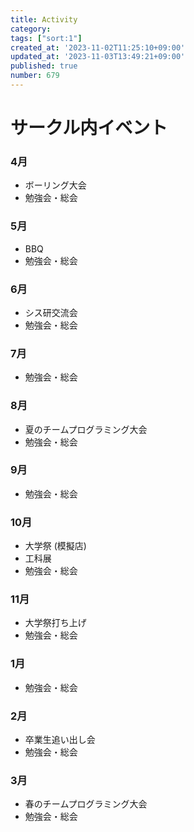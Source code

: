 ```yaml
---
title: Activity
category:
tags: ["sort:1"]
created_at: '2023-11-02T11:25:10+09:00'
updated_at: '2023-11-03T13:49:21+09:00'
published: true
number: 679
---
```


# サークル内イベント
### 4月
- ボーリング大会
- 勉強会・総会
### 5月
- BBQ
- 勉強会・総会
### 6月
- シス研交流会
- 勉強会・総会
### 7月
- 勉強会・総会
### 8月
- 夏のチームプログラミング大会
- 勉強会・総会
### 9月
- 勉強会・総会
### 10月
- 大学祭 (模擬店)
- 工科展
- 勉強会・総会
### 11月
- 大学祭打ち上げ
- 勉強会・総会
### 1月
- 勉強会・総会
### 2月
- 卒業生追い出し会
- 勉強会・総会
### 3月
- 春のチームプログラミング大会
- 勉強会・総会

